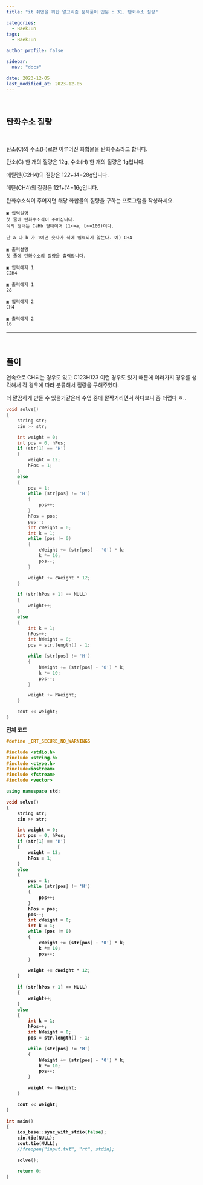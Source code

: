 ```yaml
---
title: "it 취업을 위한 알고리즘 문제풀이 입문 : 31. 탄화수소 질량"

categories:
  - BaekJun
tags:
  - BaekJun

author_profile: false

sidebar:
  nav: "docs"

date: 2023-12-05
last_modified_at: 2023-12-05
---
```



<br>

## 탄화수소 질량

<br>

탄소(C)와 수소(H)로만 이루어진 화합물을 탄화수소라고 합니다.  

탄소(C) 한 개의 질량은 12g, 수소(H) 한 개의 질량은 1g입니다.  

에틸렌(C2H4)의 질량은 12*2+1*4=28g입니다.  

메탄(CH4)의 질량은 12*1+1*4=16g입니다.  

탄화수소식이 주어지면 해당 화합물의 질량을 구하는 프로그램을 작성하세요.  

```
▣ 입력설명
첫 줄에 탄화수소식이 주어집니다. 
식의 형태는 CaHb 형태이며 (1<=a, b<=100)이다.

단 a 나 b 가 1이면 숫자가 식에 입력되지 않는다. 예) CH4

▣ 출력설명
첫 줄에 탄화수소의 질량을 출력합니다.

▣ 입력예제 1 
C2H4

▣ 출력예제 1
28

▣ 입력예제 2
CH4

▣ 출력예제 2
16
```

---

<br>

## 풀이  

연속으로 CH되는 경우도 있고 C123H123 이런 경우도 있기 때문에 여러가지 경우를 생각해서 각 경우에 따라 분류해서 질량을 구해주었다.  

더 깔끔하게 만들 수 있을거같은데 수업 중에 깔짝거리면서 하다보니 좀 더럽다 ㅎ..

```cpp
void solve()
{
	string str;
	cin >> str;

	int weight = 0;
	int pos = 0, hPos;
	if (str[1] == 'H')
	{
		weight = 12;
		hPos = 1;
	}
	else
	{
		pos = 1;
		while (str[pos] != 'H')
		{
			pos++;
		}
		hPos = pos;
		pos--;
		int cWeight = 0;
		int k = 1;
		while (pos != 0)
		{
			cWeight += (str[pos] - '0') * k;
			k *= 10;
			pos--;
		}

		weight += cWeight * 12;
	}

	if (str[hPos + 1] == NULL)
	{
		weight++;
	}
	else
	{
		int k = 1;
		hPos++;
		int hWeight = 0;
		pos = str.length() - 1;

		while (str[pos] != 'H')
		{
			hWeight += (str[pos] - '0') * k;
			k *= 10;
			pos--;
		}

		weight += hWeight;
	}

	cout << weight;
}
```

<b>전체 코드

```cpp
#define _CRT_SECURE_NO_WARNINGS

#include <stdio.h>
#include <string.h>
#include <ctype.h>
#include<iostream>
#include <fstream>
#include <vector>

using namespace std;

void solve()
{
	string str;
	cin >> str;

	int weight = 0;
	int pos = 0, hPos;
	if (str[1] == 'H')
	{
		weight = 12;
		hPos = 1;
	}
	else
	{
		pos = 1;
		while (str[pos] != 'H')
		{
			pos++;
		}
		hPos = pos;
		pos--;
		int cWeight = 0;
		int k = 1;
		while (pos != 0)
		{
			cWeight += (str[pos] - '0') * k;
			k *= 10;
			pos--;
		}

		weight += cWeight * 12;
	}

	if (str[hPos + 1] == NULL)
	{
		weight++;
	}
	else
	{
		int k = 1;
		hPos++;
		int hWeight = 0;
		pos = str.length() - 1;

		while (str[pos] != 'H')
		{
			hWeight += (str[pos] - '0') * k;
			k *= 10;
			pos--;
		}

		weight += hWeight;
	}

	cout << weight;
}

int main()
{
	ios_base::sync_with_stdio(false);
	cin.tie(NULL);
	cout.tie(NULL);
	//freopen("input.txt", "rt", stdin);

	solve();

	return 0;
}
```